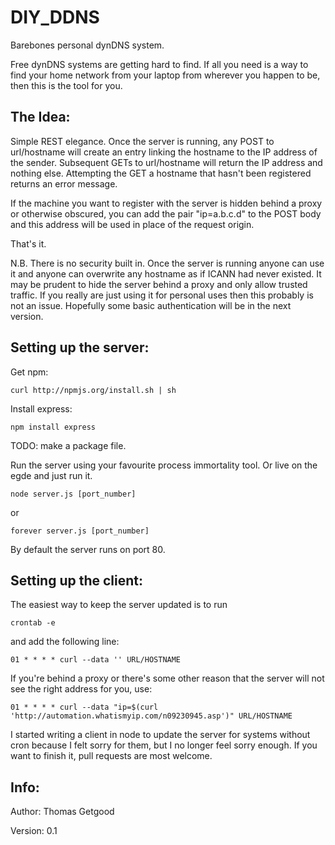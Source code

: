 DIY_DDNS
========

Barebones personal dynDNS system.

Free dynDNS systems are getting hard to find. If all you need is a way to find your home network from your laptop from wherever you happen to be, then this is the tool for you.

The Idea:
---------

Simple REST elegance. Once the server is running, any POST to url/hostname will create an entry linking the hostname to the IP address of the sender. Subsequent GETs to url/hostname will return the IP address and nothing else. Attempting the GET a hostname that hasn't been registered returns an error message. 

If the machine you want to register with the server is hidden behind a proxy or otherwise obscured, you can add the pair "ip=a.b.c.d" to the POST body and this address will be used in place of the request origin. 

That's it.

N.B. There is no security built in. Once the server is running anyone can use it and anyone can overwrite any hostname as if ICANN had never existed. It may be prudent to hide the server behind a proxy and only allow trusted traffic. If you really are just using it for personal uses then this probably is not an issue. Hopefully some basic authentication will be in the next version.


Setting up the server:
----------------------

Get npm:

	curl http://npmjs.org/install.sh | sh

Install express:

	npm install express

TODO: make a package file.

Run the server using your favourite process immortality tool. Or live on the egde and just run it.

	node server.js [port_number]

or

	forever server.js [port_number]

By default the server runs on port 80.

Setting up the client:
----------------------

The easiest way to keep the server updated is to run

	crontab -e

and add the following line:

	01 * * * * curl --data '' URL/HOSTNAME

If you're behind a proxy or there's some other reason that the server will not see the right address for you, use:

	01 * * * * curl --data "ip=$(curl 'http://automation.whatismyip.com/n09230945.asp')" URL/HOSTNAME


I started writing a client in node to update the server for systems without cron because I felt sorry for them, but I no longer feel sorry enough. If you want to finish it, pull requests are most welcome. 
	
Info:
-----

Author: Thomas Getgood

Version: 0.1

